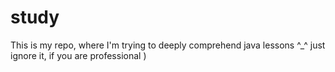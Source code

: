 # study
This is my repo, where I'm trying to deeply comprehend java lessons ^_^
just ignore it, if you are professional )

